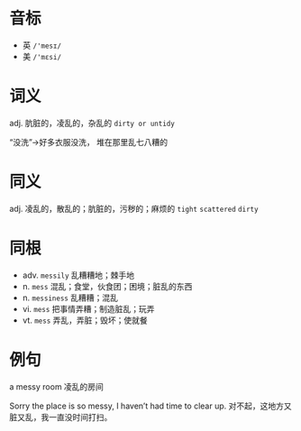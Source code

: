 # 音标

- 英 `/'mesɪ/`
- 美 `/'mɛsi/`

# 词义

adj. 肮脏的，凌乱的，杂乱的
`dirty or untidy`



“没洗”→好多衣服没洗， 堆在那里乱七八糟的

# 同义

adj. 凌乱的，散乱的；肮脏的，污秽的；麻烦的
`tight` `scattered` `dirty`

# 同根

- adv. `messily` 乱糟糟地；棘手地
- n. `mess` 混乱；食堂，伙食团；困境；脏乱的东西
- n. `messiness` 乱糟糟；混乱
- vi. `mess` 把事情弄糟；制造脏乱；玩弄
- vt. `mess` 弄乱，弄脏；毁坏；使就餐

# 例句

a messy room
凌乱的房间

Sorry the place is so messy, I haven’t had time to clear up.
对不起，这地方又脏又乱，我一直没时间打扫。


